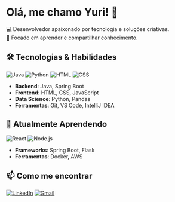 # Olá, me chamo Yuri! 👋

💻 Desenvolvedor apaixonado por tecnologia e soluções criativas.  
🎯 Focado em aprender e compartilhar conhecimento.  

## 🛠️ Tecnologias & Habilidades

![Java](https://img.shields.io/badge/Java-ED8B00?style=for-the-badge&logo=openjdk&logoColor=white)
![Python](https://img.shields.io/badge/Python-3776AB?style=for-the-badge&logo=python&logoColor=white)
![HTML](https://img.shields.io/badge/HTML5-E34F26?style=for-the-badge&logo=html5&logoColor=white)
![CSS](https://img.shields.io/badge/CSS3-1572B6?style=for-the-badge&logo=css3&logoColor=white)

- **Backend**: Java, Spring Boot  
- **Frontend**: HTML, CSS, JavaScript  
- **Data Science**: Python, Pandas  
- **Ferramentas**: Git, VS Code, IntelliJ IDEA  

## 🌱 Atualmente Aprendendo  

![React](https://img.shields.io/badge/React-20232A?style=for-the-badge&logo=react&logoColor=61DAFB)
![Node.js](https://img.shields.io/badge/Node.js-339933?style=for-the-badge&logo=nodedotjs&logoColor=white)  
- **Frameworks**: Spring Boot, Flask  
- **Ferramentas**: Docker, AWS 

## 📫 Como me encontrar

[![LinkedIn](https://img.shields.io/badge/LinkedIn-0077B5?style=for-the-badge&logo=linkedin&logoColor=white)](https://linkedin.com/in/seuuser)
[![Gmail](https://img.shields.io/badge/Gmail-D14836?style=for-the-badge&logo=gmail&logoColor=white)](mailto:seuemail@gmail.com)
